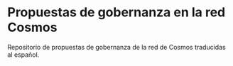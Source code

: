 # Propuestas de gobernanza en la red Cosmos
Repositorio de propuestas de gobernanza de la red de Cosmos traducidas al español.
